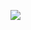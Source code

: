 <a href="https://codeclimate.com/github/DmitriiGalushko/java-project-61/maintainability"><img src="https://api.codeclimate.com/v1/badges/42a2fee304cb0134f0bc/maintainability" /></a>